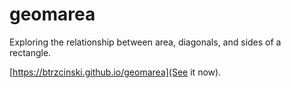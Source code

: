 # geomarea
Exploring the relationship between area, diagonals, and sides of a rectangle.

[https://btrzcinski.github.io/geomarea](See it now).

